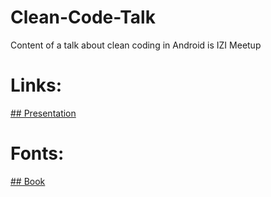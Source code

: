 # Clean-Code-Talk
Content of a talk about clean coding in Android is IZI Meetup

# Links:
[## Presentation](https://speakerdeck.com/vitormdias/clean-code)

# Fonts:
[## Book](https://www.casadocodigo.com.br/products/livro-tdd)
